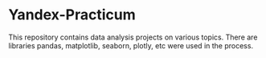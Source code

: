 # Yandex-Practicum
 This repository contains data analysis projects on various topics. There are libraries pandas, matplotlib, seaborn, plotly, etc were used in the process.
